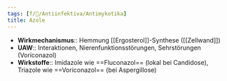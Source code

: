 ```yaml
---
tags: [f/🦠/Antiinfektiva/Antimykotika]
title: Azole
---
```

- **Wirkmechanismus**:: Hemmung [[Ergosterol]]-Synthese ([[Zellwand]])
- **UAW**:: Interaktionen, Nierenfunktionsstörungen, Sehrstörungen (Voriconazol)
- **Wirkstoffe**:: Imidazole wie ==Fluconazol== (lokal bei Candidose), Triazole wie ==Voriconazol== (bei Aspergillose)